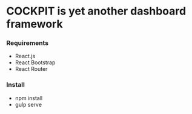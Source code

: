 # COCKPIT is yet another dashboard framework

### Requirements
- React.js
- React Bootstrap
- React Router

### Install
- npm install
- gulp serve 
